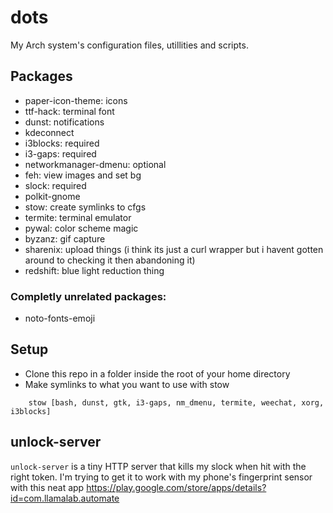 # dots
My Arch system's configuration files, utillities and scripts.

## Packages
* paper-icon-theme: icons
* ttf-hack: terminal font
* dunst: notifications
* kdeconnect
* i3blocks: required
* i3-gaps: required
* networkmanager-dmenu: optional
* feh: view images and set bg
* slock: required
* polkit-gnome
* stow: create symlinks to cfgs
* termite: terminal emulator
* pywal: color scheme magic
* byzanz: gif capture
* sharenix: upload things (i think its just a curl wrapper but i havent gotten around to checking it then abandoning it)
* redshift: blue light reduction thing

### Completly unrelated packages:
* noto-fonts-emoji

## Setup
* Clone this repo in a folder inside the root of your home directory
* Make symlinks to what you want to use with stow
```
    stow [bash, dunst, gtk, i3-gaps, nm_dmenu, termite, weechat, xorg, i3blocks]
```

## unlock-server
`unlock-server` is a tiny HTTP server that kills my slock when hit with the right token. I'm trying to get it to work with my phone's fingerprint sensor with this neat app https://play.google.com/store/apps/details?id=com.llamalab.automate